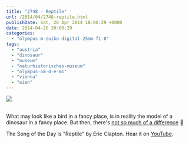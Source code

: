 ```yaml
---
title: "2748 - Reptile"
url: /2014/04/2748-reptile.html
publishDate: Sat, 26 Apr 2014 18:00:29 +0000
date: 2014-04-26 20:00:29
categories: 
  - "olympus-m-zuiko-digital-25mm-f1-8"
tags: 
  - "austria"
  - "dinosaur"
  - "museum"
  - "naturhistorisches-museum"
  - "olympus-om-d-e-m1"
  - "vienna"
  - "wien"
---
```

<div class="container">
<div class="center"><a target="_blank" href="https://d25zfm9zpd7gm5.cloudfront.net/1200x1200/2014/20140421_113009_lr.jpg"><img src="https://d25zfm9zpd7gm5.cloudfront.net/0600x0600/2014/20140421_113009_lr.jpg" /></a></div>
</div>
<br />

What may look like a bird in a fancy place, is in reality the model of a dinosaur in a fancy place. But then, there's <a href="https://xkcd.com/1211/" target="_blank">not so much of a difference</a> 🙂

The Song of the Day is "Reptile" by Eric Clapton. Hear it on <a href="https://www.youtube.com/watch?v=ZVageb9ZFLQ" target="_blank">YouTube</a>.
